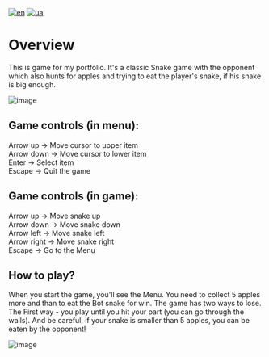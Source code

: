 [![en](https://img.shields.io/badge/Language-English-red.svg)](https://github.com/adven12/Snake_Battle/blob/main/README.md)
[![ua](https://img.shields.io/badge/Language-Ukrainian-green.svg)](https://github.com/adven12/Snake_Battle/blob/main/README.ua.md)

# **Overview**<br />
This is game for my portfolio. It's a classic Snake game with the opponent which also hunts for apples and trying to eat the player's snake, if his snake is big enough.

![image](https://github.com/adven12/Snake_Battle/Assets/images/img_1.png)

## **Game controls (in menu):**<br />
Arrow up -> Move cursor to upper item<br />
Arrow down -> Move cursor to lower item<br />
Enter -> Select item<br />
Escape -> Quit the game<br />

## **Game controls (in game):**<br />
Arrow up -> Move snake up<br />
Arrow down -> Move snake down<br />
Arrow left -> Move snake left<br />
Arrow right -> Move snake right<br />
Escape -> Go to the Menu<br />

## **How to play?**<br />
When you start the game, you'll see the Menu. You need to collect 5 apples more and than to eat the Bot snake for win. The game has two ways to lose. The First way - you play until you hit your part (you can go through the walls). And be careful, if your snake is smaller than 5 apples, you can be eaten by the opponent!

![image](https://github.com/adven12/Snake_Battle/assets/images/105989117/ff65de37-7666-4587-b6b3-a6aa15581637)
